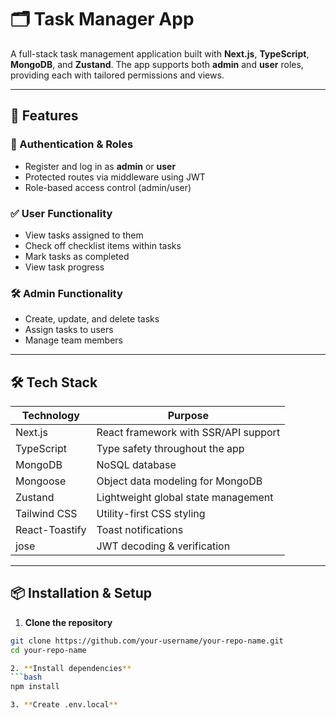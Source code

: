 # 🗂️ Task Manager App

A full-stack task management application built with **Next.js**, **TypeScript**, **MongoDB**, and **Zustand**. The app supports both **admin** and **user** roles, providing each with tailored permissions and views.

---

## 🚀 Features

### 🔐 Authentication & Roles
- Register and log in as **admin** or **user**
- Protected routes via middleware using JWT
- Role-based access control (admin/user)

### ✅ User Functionality
- View tasks assigned to them
- Check off checklist items within tasks
- Mark tasks as completed
- View task progress

### 🛠️ Admin Functionality
- Create, update, and delete tasks
- Assign tasks to users
- Manage team members

---

## 🛠 Tech Stack

| Technology        | Purpose                                 |
|------------------|------------------------------------------|
| Next.js          | React framework with SSR/API support     |
| TypeScript       | Type safety throughout the app           |
| MongoDB          | NoSQL database                           |
| Mongoose         | Object data modeling for MongoDB         |
| Zustand          | Lightweight global state management      |
| Tailwind CSS     | Utility-first CSS styling                |
| React-Toastify   | Toast notifications                      |
| jose             | JWT decoding & verification              |

---

## 📦 Installation & Setup

1. **Clone the repository**
```bash
git clone https://github.com/your-username/your-repo-name.git
cd your-repo-name

2. **Install dependencies**
```bash
npm install

3. **Create .env.local**



